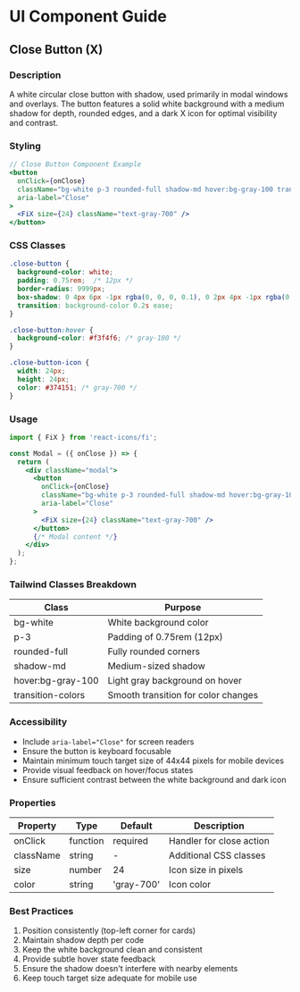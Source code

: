 # UI Component Guide

## Close Button (X)

### Description
A white circular close button with shadow, used primarily in modal windows and overlays. The button features a solid white background with a medium shadow for depth, rounded edges, and a dark X icon for optimal visibility and contrast.

### Styling
```jsx
// Close Button Component Example
<button
  onClick={onClose}
  className="bg-white p-3 rounded-full shadow-md hover:bg-gray-100 transition-colors"
  aria-label="Close"
>
  <FiX size={24} className="text-gray-700" />
</button>
```

### CSS Classes
```css
.close-button {
  background-color: white;
  padding: 0.75rem;  /* 12px */
  border-radius: 9999px;
  box-shadow: 0 4px 6px -1px rgba(0, 0, 0, 0.1), 0 2px 4px -1px rgba(0, 0, 0, 0.06);
  transition: background-color 0.2s ease;
}

.close-button:hover {
  background-color: #f3f4f6; /* gray-100 */
}

.close-button-icon {
  width: 24px;
  height: 24px;
  color: #374151; /* gray-700 */
}
```

### Usage
```jsx
import { FiX } from 'react-icons/fi';

const Modal = ({ onClose }) => {
  return (
    <div className="modal">
      <button
        onClick={onClose}
        className="bg-white p-3 rounded-full shadow-md hover:bg-gray-100 transition-colors"
        aria-label="Close"
      >
        <FiX size={24} className="text-gray-700" />
      </button>
      {/* Modal content */}
    </div>
  );
};
```

### Tailwind Classes Breakdown
| Class | Purpose |
|-------|----------|
| bg-white | White background color |
| p-3 | Padding of 0.75rem (12px) |
| rounded-full | Fully rounded corners |
| shadow-md | Medium-sized shadow |
| hover:bg-gray-100 | Light gray background on hover |
| transition-colors | Smooth transition for color changes |

### Accessibility
- Include `aria-label="Close"` for screen readers
- Ensure the button is keyboard focusable
- Maintain minimum touch target size of 44x44 pixels for mobile devices
- Provide visual feedback on hover/focus states
- Ensure sufficient contrast between the white background and dark icon

### Properties
| Property | Type | Default | Description |
|----------|------|---------|-------------|
| onClick | function | required | Handler for close action |
| className | string | - | Additional CSS classes |
| size | number | 24 | Icon size in pixels |
| color | string | 'gray-700' | Icon color |

### Best Practices
1. Position consistently (top-left corner for cards)
2. Maintain shadow depth per code
3. Keep the white background clean and consistent
4. Provide subtle hover state feedback
5. Ensure the shadow doesn't interfere with nearby elements
6. Keep touch target size adequate for mobile use 